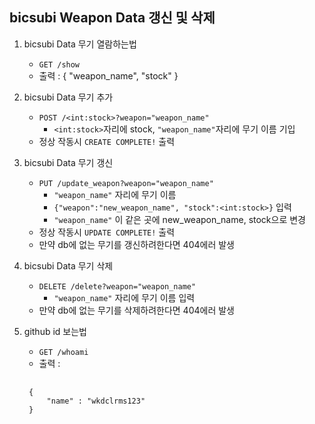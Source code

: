 ## bicsubi Weapon Data 갱신 및 삭제

1. bicsubi Data 무기 열람하는법
    - `GET /show`
    - 출력 :    {
                    "weapon_name",
                    "stock"
                }
2. bicsubi Data 무기 추가
    - `POST /<int:stock>?weapon="weapon_name"`
        - `<int:stock>`자리에 stock, `"weapon_name"`자리에 무기 이름 기입
    - 정상 작동시 `CREATE COMPLETE!` 출력

3. bicsubi Data 무기 갱신
    - `PUT /update_weapon?weapon="weapon_name"`
        - `"weapon_name"` 자리에 무기 이름
        - `{"weapon":"new_weapon_name", "stock":<int:stock>}` 입력
        - `"weapon_name"` 이 같은 곳에 new_weapon_name, stock으로 변경
    - 정상 작동시 `UPDATE COMPLETE!` 출력
    - 만약 db에 없는 무기를 갱신하려한다면 404에러 발생

4. bicsubi Data 무기 삭제
    - `DELETE /delete?weapon="weapon_name"`
        - `"weapon_name"` 자리에 무기 이름 입력
    - 만약 db에 없는 무기를 삭제하려한다면 404에러 발생

5. github id 보는법
    - `GET /whoami`
    - 출력 : 
    <pre>
    <code>
    {
        "name" : "wkdclrms123"
    }
    </code>
    </pre>

